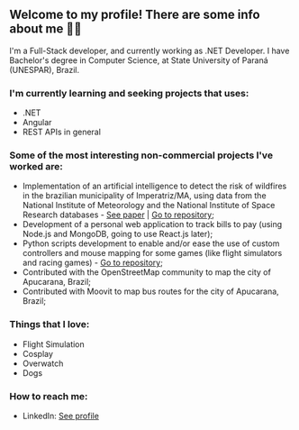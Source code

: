 ## Welcome to my profile! There are some info about me 🐱‍💻

I'm a Full-Stack developer, and currently working as .NET Developer. I have Bachelor's degree in Computer Science, at State University of Paraná (UNESPAR), Brazil.

### I'm currently learning and seeking projects that uses:
- .NET
- Angular
- REST APIs in general

### Some of the most interesting non-commercial projects I've worked are:
- Implementation of an artificial intelligence to detect the risk of wildfires in the brazilian municipality of Imperatriz/MA, using data from the National Institute of Meteorology and the National Institute of Space Research databases - [See paper](https://drive.google.com/file/d/1ZS400lfCegDFtC1PzDUBP4nlKuDH8wbO/view) | [Go to repository](https://github.com/bnoleto/TCC);
- Development of a personal web application to track bills to pay (using Node.js and MongoDB, going to use React.js later);
- Python scripts development to enable and/or ease the use of custom controllers and mouse mapping for some games (like flight simulators and racing games) - [Go to repository](https://github.com/bnoleto/freePie_scripts);
- Contributed with the OpenStreetMap community to map the city of Apucarana, Brazil;
- Contributed with Moovit to map bus routes for the city of Apucarana, Brazil;

### Things that I love:
- Flight Simulation
- Cosplay
- Overwatch
- Dogs

### How to reach me:
- LinkedIn: [See profile](https://www.linkedin.com/in/bnoleto/)
